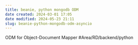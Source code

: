 ```yaml
---
title: beanie, python mongodb ODM
date created: 2024-03-01 17:05
date modified: 2024-05-23 21:11
slug: beanie-python-mongodb-odm-asyncio
---
```


ODM for Object-Document Mapper
#Area/RD/backend/python 
